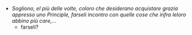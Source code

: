 - *Sogliono, el più delle volte, coloro che desiderano acquistare grazia appresso uno Principle, farseli incontro con quelle cose che infra leloro abbino più care,...*
  - farseli?